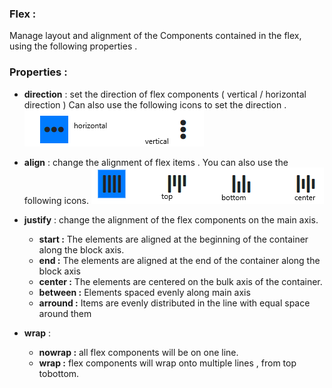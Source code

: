 ### Flex :

Manage layout and alignment of the Components contained in the flex, using the following properties .

### Properties :
- **direction** : set the direction of flex components ( vertical / horizontal direction ) 
   Can also use the following icons to set the direction  .
  ![](flexDirection.PNG)

- **align** :  change the alignment of flex items .
You can also use the following icons.
![](flexAlignment.PNG)

- **justify** :
change the alignment of the flex components on the main axis. 
   - **start :** The elements are aligned at the beginning of the container along the block axis.
   - **end :**  The elements are aligned at the end of the container along the block axis
   - **center :** The elements are centered on the bulk axis of the container.
   - **between :** Elements spaced evenly along main axis
   - **arround :** Items are evenly distributed in the line with equal space around them
   
   
- **wrap** :
     - **nowrap :**  all flex components will be on one line.
     - **wrap :** flex components will wrap onto multiple lines , from top tobottom.
     
